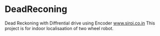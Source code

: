 # DeadReconing
Dead Reckoning with Diffrential drive using Encoder www.siroi.co.in
This project is for indoor localisaation of two wheel robot.
